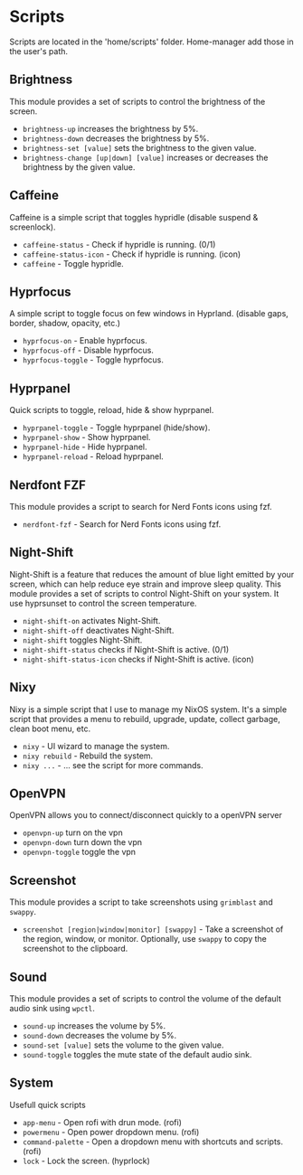 [//]: # (This file is autogenerated)
# Scripts

Scripts are located in the 'home/scripts' folder. Home-manager add those in the user's path.

## Brightness

This module provides a set of scripts to control the brightness of the screen.

- `brightness-up` increases the brightness by 5%.
- `brightness-down` decreases the brightness by 5%.
- `brightness-set [value]` sets the brightness to the given value.
- `brightness-change [up|down] [value]` increases or decreases the brightness by the given value.

## Caffeine

Caffeine is a simple script that toggles hypridle (disable suspend & screenlock).

- `caffeine-status` - Check if hypridle is running. (0/1)
- `caffeine-status-icon` - Check if hypridle is running. (icon)
- `caffeine` - Toggle hypridle.

## Hyprfocus

A simple script to toggle focus on few windows in Hyprland.
(disable gaps, border, shadow, opacity, etc.)

- `hyprfocus-on` - Enable hyprfocus.
- `hyprfocus-off` - Disable hyprfocus.
- `hyprfocus-toggle` - Toggle hyprfocus.

## Hyprpanel

Quick scripts to toggle, reload, hide & show hyprpanel.

- `hyprpanel-toggle` - Toggle hyprpanel (hide/show).
- `hyprpanel-show` - Show hyprpanel.
- `hyprpanel-hide` - Hide hyprpanel.
- `hyprpanel-reload` - Reload hyprpanel.

## Nerdfont FZF

This module provides a script to search for Nerd Fonts icons using fzf.

- `nerdfont-fzf` - Search for Nerd Fonts icons using fzf.

## Night-Shift

Night-Shift is a feature that reduces the amount of blue light emitted by your screen, which can help reduce eye strain and improve sleep quality. This module provides a set of scripts to control Night-Shift on your system.
It use hyprsunset to control the screen temperature.

- `night-shift-on` activates Night-Shift.
- `night-shift-off` deactivates Night-Shift.
- `night-shift` toggles Night-Shift.
- `night-shift-status` checks if Night-Shift is active. (0/1)
- `night-shift-status-icon` checks if Night-Shift is active. (icon)

## Nixy

Nixy is a simple script that I use to manage my NixOS system. It's a simple script that provides a menu to rebuild, upgrade, update, collect garbage, clean boot menu, etc. 

- `nixy` - UI wizard to manage the system.
- `nixy rebuild` - Rebuild the system.
- `nixy ...` - ... see the script for more commands.



## OpenVPN

OpenVPN allows you to connect/disconnect quickly to a openVPN server

- `openvpn-up` turn on the vpn
- `openvpn-down` turn down the vpn
- `openvpn-toggle` toggle the vpn

## Screenshot

This module provides a script to take screenshots using `grimblast` and `swappy`.

- `screenshot [region|window|monitor] [swappy]` - Take a screenshot of the region, window, or monitor. Optionally, use `swappy` to copy the screenshot to the clipboard.

## Sound

This module provides a set of scripts to control the volume of the default audio sink using `wpctl`.

- `sound-up` increases the volume by 5%.
- `sound-down` decreases the volume by 5%.
- `sound-set [value]` sets the volume to the given value.
- `sound-toggle` toggles the mute state of the default audio sink.

## System

Usefull quick scripts

- `app-menu` - Open rofi with drun mode. (rofi)
- `powermenu` - Open power dropdown menu. (rofi)
- `command-palette` - Open a dropdown menu with shortcuts and scripts. (rofi)
- `lock` - Lock the screen. (hyprlock)


